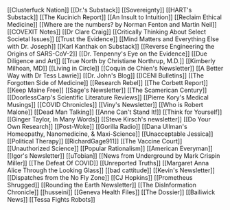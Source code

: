 [[Clusterfuck Nation]]
[[Dr.'s Substack]]
[[Sovereignty]]
[[HART's Substack]]
[[The Kucinich Report]]
[[An Insult to Intuition]]
[[Reclaim Ethical Medicine]]
[[Where are the numbers? by Norman Fenton and Martin Neil]]
[[COVEXIT Notes]]
[[Dr Clare Craig]]
[[Critically Thinking About Select Societal Issues]]
[[Trust the Evidence]]
[[Mind Matters and Everything Else with Dr. Joseph]]
[[Karl Kanthak on Substack]]
[[Reverse Engineering the Origins of SARS-CoV-2]]
[[Dr. Tenpenny's Eye on the Evidence]]
[[Due Diligence and Art]]
[[True North by Christiane Northrup, M.D.]]
[[Kimberly Milhoan, MD]]
[[Living in Circle]]
[[Coquin de Chien's Newsletter]]
[[A Better Way with Dr Tess Lawrie]]
[[Dr. John's Blog]]
[[ICENI Bulletins]]
[[The Forgotten Side of Medicine]]
[[Research Rebel]]
[[The Corbett Report]]
[[Keep Maine Free]]
[[Sage's Newsletter]]
[[The Scamerican Century]]
[[DoorlessCarp's Scientific Literature Reviews]]
[[Pierre Kory's Medical Musings]]
[[COVID Chronicles]]
[[Viny's Newsletter]]
[[Who is Robert Malone]]
[[Dead Man Talking]]
[[Anne Can't Stand It!]]
[[Think for Yourself]]
[[Ginger Taylor, In Many Words]]
[[Steve Kirsch's newsletter]]
[[Do Your Own Research]]
[[Post-Woke]]
[[Gorilla Radio]]
[[Dana Ullman's Homeopathy, Nanomedicine, & Maxi-Science]]
[[Unacceptable Jessica]]
[[Political Therapy]]
[[RichardGage911]]
[[The Vaccine Court]]
[[Unauthorized Science]]
[[Popular Rationalism]]
[[American Everyman]]
[[Igor's Newsletter]]
[[uTobian]]
[[News from Underground by Mark Crispin Miller]]
[[The Defeat Of COVID]]
[[Unreported Truths]]
[[Margaret Anna Alice Through the Looking Glass]]
[[bad cattitude]]
[[Kevin's Newsletter]]
[[Dispatches from the No Fly Zone]]
[[CJ Hopkins]]
[[Prometheus Shrugged]]
[[Rounding the Earth Newsletter]]
[[The DisInformation Chronicle]]
[[husseini]]
[[Geneva Health Files]]
[[The Dossier]]
[[Bailiwick News]]
[[Tessa Fights Robots]]
